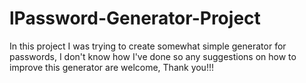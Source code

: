 # lPassword-Generator-Project
In this project I was trying to create somewhat simple generator for passwords, I don't know how I've done so any suggestions on how to improve this generator are welcome, Thank you!!! 
